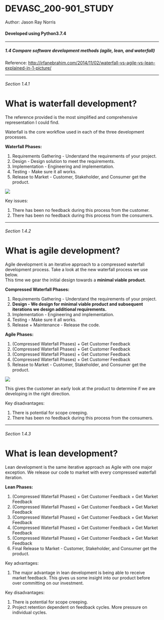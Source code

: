 # DEVASC_200-901_STUDY
<p>Author: Jason Ray Norris</p>
<h4>Developed using Python3.7.4</h4>
<hr>
<h5>1.4 Compare software development methods (agile, lean, and waterfall)

</h5>

Reference: http://irfanebrahim.com/2014/11/02/waterfall-vs-agile-vs-lean-explained-in-1-picture/

<hr>

<h6>Section 1.4.1</h6>

# What is waterfall development?


The reference provided is the most simplified and comprehensive representation I could find.

Waterfall is the core workflow used in each of the three development processes.

<b>Waterfall Phases:</b>
1. Requirements Gathering - Understand the requirements of your project.
2. Design - Design solution to meet the requirements.
3. Implementation - Engineering and implementation.
4. Testing - Make sure it all works.
5. Release to Market - Customer, Stakeholder, and Consumer get the product.

<img src="https://i.ibb.co/wwrLTmS/waterfall-dev-process.png">

Key issues:
1. There has been no feedback during this process from the customer.
2. There has been no feedback during this process from the consumers.

<hr>
<h6>Section 1.4.2</h6>

# What is agile development?

Agile development is an iterative approach to a compressed waterfall development process.  Take a look at the new waterfall process we use below.
<br>
This time we gear the initial design towards a <b>minimal viable product</b>.

<b>Compressed Waterfall Phases:</b>
1. Requirements Gathering - Understand the requirements of your project.
2. <b>Design - We design for minimal viable product and subsequent iterations we design additional requirements.</b>
3. Implementation - Engineering and implementation.
4. Testing - Make sure it all works.
5. Release + Maintenance - Release the code.

<b>Agile Phases:</b>
1. (Compressed Waterfall Phases) + Get Customer Feedback
2. (Compressed Waterfall Phases) + Get Customer Feedback
3. (Compressed Waterfall Phases) + Get Customer Feedback
4. (Compressed Waterfall Phases) + Get Customer Feedback
5. Release to Market - Customer, Stakeholder, and Consumer get the product.

<img src="https://i.ibb.co/zGBBK9H/agile-dev-process.jpg">

This gives the customer an early look at the product to determine if we are developing in the right direction.

Key disadvantages:
1. There is potential for scope creeping.
2. There has been no feedback during this process from the consumers.

<hr>
<h6>Section 1.4.3</h6>

# What is lean development?

Lean development is the same iterative approach as Agile with one major exception.  We release our code to market with every compressed waterfall iteration.
<br>

<b>Lean Phases:</b>
1. (Compressed Waterfall Phases) + Get Customer Feedback + Get Market Feedback
2. (Compressed Waterfall Phases) + Get Customer Feedback + Get Market Feedback
3. (Compressed Waterfall Phases) + Get Customer Feedback + Get Market Feedback
4. (Compressed Waterfall Phases) + Get Customer Feedback + Get Market Feedback
5. (Compressed Waterfall Phases) + Get Customer Feedback + Get Market Feedback
6. Final Release to Market - Customer, Stakeholder, and Consumer get the product.

Key advantages:
1. The major advantage in lean development is being able to receive market feedback.  This gives us some insight into our product before over committing on our investment.

Key disadvantages:
1. There is potential for scope creeping.
2. Project retention dependent on feedback cycles. More pressure on individual cycles.










